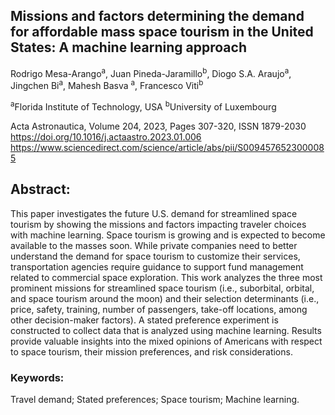 ## Missions and factors determining the demand for affordable mass space tourism in the United States: A machine learning approach

Rodrigo Mesa-Arango<sup>a</sup>, Juan Pineda-Jaramillo<sup>b</sup>, Diogo S.A. Araujo<sup>a</sup>, Jingchen Bi<sup>a</sup>, Mahesh Basva <sup>a</sup>, Francesco Viti<sup>b</sup>

<sup>a</sup>Florida Institute of Technology, USA
<sup>b</sup>University of Luxembourg

Acta Astronautica, Volume 204, 2023, Pages 307-320, ISSN 1879-2030 \
https://doi.org/10.1016/j.actaastro.2023.01.006 \
https://www.sciencedirect.com/science/article/abs/pii/S0094576523000085

## Abstract:

This paper investigates the future U.S. demand for streamlined space tourism by showing the missions and factors impacting traveler choices with machine learning. Space tourism is growing and is expected to become available to the masses soon. While private companies need to better understand the demand for space tourism to customize their services, transportation agencies require guidance to support fund management related to commercial space exploration. This work analyzes the three most prominent missions for streamlined space tourism (i.e., suborbital, orbital, and space tourism around the moon) and their selection determinants (i.e., price, safety, training, number of passengers, take-off locations, among other decision-maker factors). A stated preference experiment is constructed to collect data that is analyzed using machine learning. Results provide valuable insights into the mixed opinions of Americans with respect to space tourism, their mission preferences, and risk considerations.

### Keywords:

Travel demand; Stated preferences; Space tourism; Machine learning.
